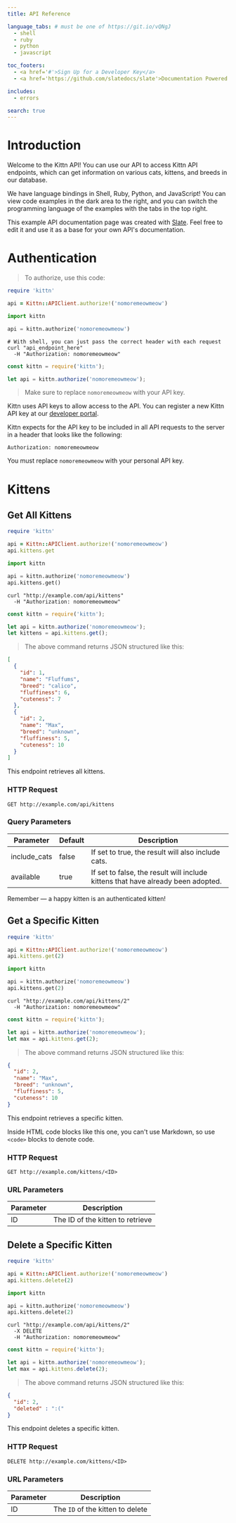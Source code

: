 ```yaml
---
title: API Reference

language_tabs: # must be one of https://git.io/vQNgJ
  - shell
  - ruby
  - python
  - javascript

toc_footers:
  - <a href='#'>Sign Up for a Developer Key</a>
  - <a href='https://github.com/slatedocs/slate'>Documentation Powered by Slate</a>

includes:
  - errors

search: true
---
```


# Introduction

Welcome to the Kittn API! You can use our API to access Kittn API endpoints, which can get information on various cats, kittens, and breeds in our database.

We have language bindings in Shell, Ruby, Python, and JavaScript! You can view code examples in the dark area to the right, and you can switch the programming language of the examples with the tabs in the top right.

This example API documentation page was created with [Slate](https://github.com/slatedocs/slate). Feel free to edit it and use it as a base for your own API's documentation.

# Authentication

> To authorize, use this code:

```ruby
require 'kittn'

api = Kittn::APIClient.authorize!('nomoremeowmeow')
```

```python
import kittn

api = kittn.authorize('nomoremeowmeow')
```

```shell
# With shell, you can just pass the correct header with each request
curl "api_endpoint_here"
  -H "Authorization: nomoremeowmeow"
```

```javascript
const kittn = require('kittn');

let api = kittn.authorize('nomoremeowmeow');
```

> Make sure to replace `nomoremeowmeow` with your API key.

Kittn uses API keys to allow access to the API. You can register a new Kittn API key at our [developer portal](http://example.com/developers).

Kittn expects for the API key to be included in all API requests to the server in a header that looks like the following:

`Authorization: nomoremeowmeow`

<aside class="notice">
You must replace <code>nomoremeowmeow</code> with your personal API key.
</aside>

# Kittens

## Get All Kittens

```ruby
require 'kittn'

api = Kittn::APIClient.authorize!('nomoremeowmeow')
api.kittens.get
```

```python
import kittn

api = kittn.authorize('nomoremeowmeow')
api.kittens.get()
```

```shell
curl "http://example.com/api/kittens"
  -H "Authorization: nomoremeowmeow"
```

```javascript
const kittn = require('kittn');

let api = kittn.authorize('nomoremeowmeow');
let kittens = api.kittens.get();
```

> The above command returns JSON structured like this:

```json
[
  {
    "id": 1,
    "name": "Fluffums",
    "breed": "calico",
    "fluffiness": 6,
    "cuteness": 7
  },
  {
    "id": 2,
    "name": "Max",
    "breed": "unknown",
    "fluffiness": 5,
    "cuteness": 10
  }
]
```

This endpoint retrieves all kittens.

### HTTP Request

`GET http://example.com/api/kittens`

### Query Parameters

Parameter | Default | Description
--------- | ------- | -----------
include_cats | false | If set to true, the result will also include cats.
available | true | If set to false, the result will include kittens that have already been adopted.

<aside class="success">
Remember — a happy kitten is an authenticated kitten!
</aside>

## Get a Specific Kitten

```ruby
require 'kittn'

api = Kittn::APIClient.authorize!('nomoremeowmeow')
api.kittens.get(2)
```

```python
import kittn

api = kittn.authorize('nomoremeowmeow')
api.kittens.get(2)
```

```shell
curl "http://example.com/api/kittens/2"
  -H "Authorization: nomoremeowmeow"
```

```javascript
const kittn = require('kittn');

let api = kittn.authorize('nomoremeowmeow');
let max = api.kittens.get(2);
```

> The above command returns JSON structured like this:

```json
{
  "id": 2,
  "name": "Max",
  "breed": "unknown",
  "fluffiness": 5,
  "cuteness": 10
}
```

This endpoint retrieves a specific kitten.

<aside class="warning">Inside HTML code blocks like this one, you can't use Markdown, so use <code>&lt;code&gt;</code> blocks to denote code.</aside>

### HTTP Request

`GET http://example.com/kittens/<ID>`

### URL Parameters

Parameter | Description
--------- | -----------
ID | The ID of the kitten to retrieve

## Delete a Specific Kitten

```ruby
require 'kittn'

api = Kittn::APIClient.authorize!('nomoremeowmeow')
api.kittens.delete(2)
```

```python
import kittn

api = kittn.authorize('nomoremeowmeow')
api.kittens.delete(2)
```

```shell
curl "http://example.com/api/kittens/2"
  -X DELETE
  -H "Authorization: nomoremeowmeow"
```

```javascript
const kittn = require('kittn');

let api = kittn.authorize('nomoremeowmeow');
let max = api.kittens.delete(2);
```

> The above command returns JSON structured like this:

```json
{
  "id": 2,
  "deleted" : ":("
}
```

This endpoint deletes a specific kitten.

### HTTP Request

`DELETE http://example.com/kittens/<ID>`

### URL Parameters

Parameter | Description
--------- | -----------
ID | The `ID` of the kitten to delete

